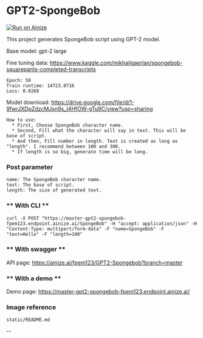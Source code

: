 # GPT2-SpongeBob

[![Run on Ainize](https://ainize.ai/images/run_on_ainize_button.svg)](https://ainize.web.app/redirect?git_repo=https://github.com/fpem123/GPT2-Spongebob)

This project generates SpongeBob script using GPT-2 model.

Base model: gpt-2 large

Fine tuning data: https://www.kaggle.com/mikhailgaerlan/spongebob-squarepants-completed-transcripts

    Epoch: 50
    Train runtime: 14723.0716
    Loss: 0.0268

Model download: https://drive.google.com/file/d/1-9fwrJXDpZdzcMJsn9s_I4HfOW-gTu9C/view?usp=sharing

    How to use:
      * First, Choose SpongeBob character name.
      * Second, Fill what the character will say in text. This will be base of script.
      * And then, Fill number in length. Text is created as long as "length". I recommend between 100 and 300.
      * If length is so big, generate time will be long.


### Post parameter
    
    name: The SpongeBob character name.
    text: The base of script.
    length: The size of generated text.

### ** With CLI **

    curl -X POST "https://master-gpt2-spongebob-fpem123.endpoint.ainize.ai/SpongeBob" -H "accept: application/json" -H "Content-Type: multipart/form-data" -F "name=SpongeBob" -F "text=Hello" -F "length=100"

### ** With swagger **

API page: https://ainize.ai/fpem123/GPT2-Spongebob?branch=master

### ** With a demo **

Demo page: https://master-gpt2-spongebob-fpem123.endpoint.ainize.ai/

### Image reference

    static/README.md

--